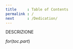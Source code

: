 ```yaml
---
title     : Table of Contents
permalink : /
next      : /Dedication/
---
```


DESCRIZIONE

$for(toc.part)$
